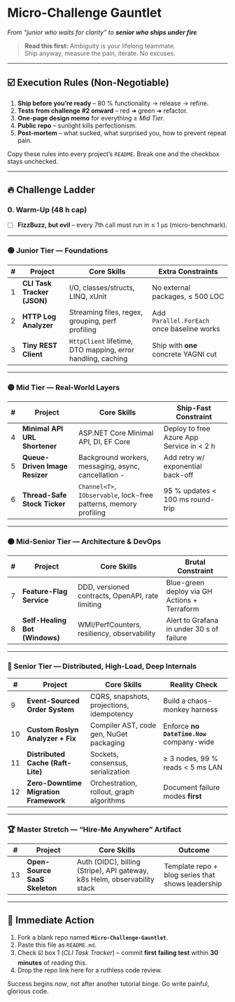 # Micro-Challenge Gauntlet  
*From “junior who waits for clarity” to **senior who ships under fire***  

> **Read this first:** Ambiguity is your lifelong teammate.  
> Ship anyway, measure the pain, iterate. No excuses.

---

## ☑️ Execution Rules (Non-Negotiable)

1. **Ship before you’re ready** – 80 % functionality → release → refine.  
2. **Tests from challenge #2 onward** – red ➜ green ➜ refactor.  
3. **One-page design memo** for everything ≥ *Mid Tier*.  
4. **Public repo** – sunlight kills perfectionism.  
5. **Post-mortem** – what sucked, what surprised you, how to prevent repeat pain.

Copy these rules into every project’s `README`. Break one and the checkbox stays unchecked.

---

## 🔥 Challenge Ladder

### 0. Warm-Up (48 h cap)
- [ ] **FizzBuzz, but evil** – every 7th call must run in ≤ 1 µs (micro-benchmark).

---

### 🟢 Junior Tier — Foundations

| # | Project | Core Skills | Extra Constraints |
|---|---------|-------------|-------------------|
| 1 | **CLI Task Tracker (JSON)** | I/O, classes/structs, LINQ, xUnit | No external packages, ≤ 500 LOC |
| 2 | **HTTP Log Analyzer** | Streaming files, regex, grouping, perf profiling | Add `Parallel.ForEach` once baseline works |
| 3 | **Tiny REST Client** | `HttpClient` lifetime, DTO mapping, error handling, caching | Ship with **one** concrete YAGNI cut |

---

### 🟡 Mid Tier — Real-World Layers

| # | Project | Core Skills | Ship-Fast Constraint |
|---|---------|-------------|----------------------|
| 4 | **Minimal API URL Shortener** | ASP.NET Core Minimal API, DI, EF Core | Deploy to free Azure App Service in < 2 h |
| 5 | **Queue-Driven Image Resizer** | Background workers, messaging, async, cancellation -| Add retry w/ exponential back-off |
| 6 | **Thread-Safe Stock Ticker** | `Channel<T>`, `IObservable`, lock-free patterns, memory profiling | 95 % updates < 100 ms round-trip |

---

### 🟠 Mid-Senior Tier — Architecture & DevOps

| # | Project | Core Skills | Brutal Constraint |
|---|---------|-------------|-------------------|
| 7 | **Feature-Flag Service** | DDD, versioned contracts, OpenAPI, rate limiting | Blue-green deploy via GH Actions + Terraform |
| 8 | **Self-Healing Bot (Windows)** | WMI/PerfCounters, resiliency, observability | Alert to Grafana in under 30 s of failure |

---

### 🔴 Senior Tier — Distributed, High-Load, Deep Internals

| # | Project | Core Skills | Reality Check |
|---|---------|-------------|---------------|
| 9 | **Event-Sourced Order System** | CQRS, snapshots, projections, idempotency | Build a chaos-monkey harness |
| 10 | **Custom Roslyn Analyzer + Fix** | Compiler AST, code gen, NuGet packaging | Enforce **no `DateTime.Now`** company-wide |
| 11 | **Distributed Cache (Raft-Lite)** | Sockets, consensus, serialization | ≥ 3 nodes, 99 % reads < 5 ms LAN |
| 12 | **Zero-Downtime Migration Framework** | Orchestration, rollout, graph algorithms | Document failure modes **first** |

---

### 🏆 Master Stretch — “Hire-Me Anywhere” Artifact

| # | Project | Core Skills | Outcome |
|---|---------|-------------|---------|
| 13 | **Open-Source SaaS Skeleton** | Auth (OIDC), billing (Stripe), API gateway, k8s Helm, observability stack | Template repo + blog series that shows leadership |

---

## 📅 Immediate Action

1. Fork a blank repo named **`Micro-Challenge-Gauntlet`**.  
2. Paste this file as `README.md`.  
3. Check ☑️ box 1 (*CLI Task Tracker*) – commit **first failing test** within **30 minutes** of reading this.  
4. Drop the repo link here for a ruthless code review.

Success begins *now*, not after another tutorial binge. Go write painful, glorious code.

